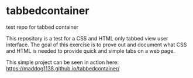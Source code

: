 # tabbedcontainer
test repo for tabbed container

This repository is a test for a CSS and HTML only tabbed view user interface.  The goal of this exercise is to prove out and document what CSS and HTML is needed to provide quick and simple tabs on a web page.  

This simple project can be seen in action here: https://maddog1138.github.io/tabbedcontainer/
